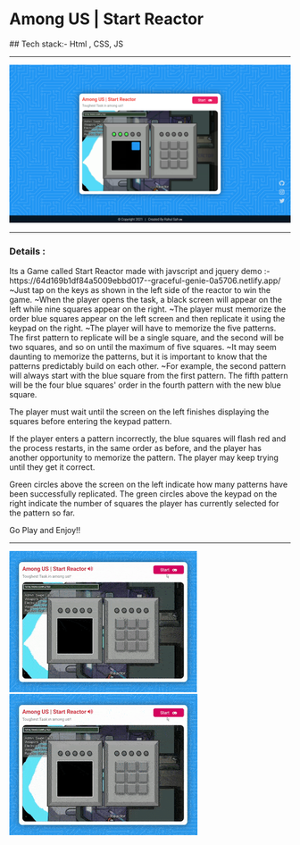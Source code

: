 <h1>Among US | Start Reactor</h1>
## Tech stack:-
Html , CSS, JS
<hr>
<img width="600px" src="files/images/preview.png">
<hr>
<h3>Details : </h3>
<p> Its a Game called Start Reactor made with javscript and jquery 
demo :- https://64d169b1df84a5009ebbd017--graceful-genie-0a5706.netlify.app/
~Just tap on the keys  as shown in the left side of the reactor to win the game.
~When the player opens the task, a black screen will appear on the left while nine squares appear on the right. 
~The player must memorize the order blue squares appear on the left screen and then replicate it using the keypad on the right.
~The player will have to memorize the five patterns. The first pattern to replicate will be a single square, and the second will be two squares, and so on until the maximum of five squares.
~It may seem daunting to memorize the patterns, but it is important to know that the patterns predictably build on each other. 
~For example, the second pattern will always start with the blue square from the first pattern. The fifth pattern will be the four blue squares' order in the fourth pattern with the new blue square.

The player must wait until the screen on the left finishes displaying the squares before entering the keypad pattern.

If the player enters a pattern incorrectly, the blue squares will flash red and the process restarts, in the same order as before, and the player has another opportunity to memorize the pattern. The player may keep trying until they get it correct.

Green circles above the screen on the left indicate how many patterns have been successfully replicated. The green circles above the keypad on the right indicate the number of squares the player has currently selected for the pattern so far.

Go Play and Enjoy!!</p>


<hr>
<img src="files/images/win.gif">
<img src="files/images/loose.gif">
